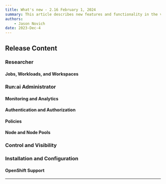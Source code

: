 ```yaml
---
title: What's new - 2.16 February 1, 2024
summary: This article describes new features and functionality in the version.
authors:
    - Jason Novich
date: 2023-Dec-4
---
```


## Release Content

### Researcher

<!-- TODO RUN-12597/RUN-12601	TW - Hide IDEs behind runai authentication -->

#### Jobs, Workloads, and Workspaces

<!-- TODO RUN-10891/RUN-10892	TW - Interactive Workloads‚Äô Over-Provisioning Ratio -->

<!-- TODO RUN-10859/RUN-10860	[FE] TW - Presenting Policy in workloads creation forms (V2) -->

<!-- TODO RUN-12619/RUN-14041	TW - Workloads - Reliable data in API and UI -->

### Run:ai Administrator

#### Monitoring and Analytics

<!-- TODO RUN-12597/RUN-13404 - Additional configurations for Prometheus -->

<!-- TODO RUN-12658/RUN-14155	TW - Expose GPU health info  -->

<!--TODO RUN-13545/RUN-14027	TW - LLM Model Catalog - Internal demo milestone -->

#### Authentication and Authorization

<!-- TODO RUN-13107/RUN-13108 - SSO users visibility-->

<!-- TODO RUN-9473/RUN-9474	TW - SSO Supportability - phase 2 -->

#### Policies

<!-- TODO RUN-9808/RUN-9810 - Show effective project policy from the UI -->

<!-- TODO RUN-11125/RUN-11746	TW - Policy Sync  -->

#### Node and Node Pools

<!-- TODO RUN-12688/RUN-12689	TW - [Suricata] Node-Pool Over-Provisioning Ratio for any workload -->

<!-- TODO RUN-12686/RUN-12687	TW - [Viper] Node-Pool Over-Provisioning Ratio for any workload -->

<!-- TODO RUN-14094/RUN-14095	TW - [Scheduler] Node-Pool Over-Provisioning Ratio for any workload -->

<!-- TODO RUN-12615/RUN-12616	TW - [Playtika] Dynamic fractions SWAP  -->

### Control and Visibility




### Installation and Configuration

<!-- TODO RUN-7310/RUN-11951	TW - Installation - Protect Cluster installation & Report status -->

#### OpenShift Support

<!-- TODO RUN-11787/RUN-11788	TW - Support new Kubernetes and OpenShift releases - Q4/2023 -->

----------------------------------------------------

<!-- TODO RUN-13470	TW - Update Workload Parameters pages -->

<!-- TODO RUN-13296/RUN-13299	TW - Administrator Messages -->

<!-- TODO RUN-13270/RUN-13271	TW - Improve error upon UI-V2 workload submission -->

<!-- TODO RUN-12615/RUN-12616	TW - [Playtika] Dynamic fractions SWAP  -->

<!-- TODO RUN-12089	TW - Re-build settings - Level of control and New UX -->

<!-- TODO RUN-10387/RUN-10388	TW - Product scope for trial -->

<!-- TODO RUN-10385/RUN-10386	TW - Trial cluster creation -->

<!-- TODO RUN-9594/RUN-9597	TW - Trial flow from Run:ai website to live tenant -->
